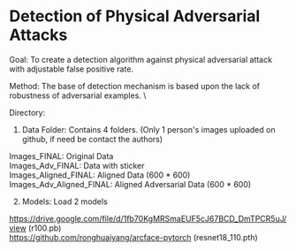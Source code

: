 # Detection of Physical Adversarial Attacks

Goal: To create a detection algorithm against physical adversarial attack with adjustable false positive rate.

Method: The base of detection mechanism is based upon the lack of robustness of adversarial examples. \\



Directory:

1. Data Folder: Contains 4 folders. (Only 1 person's images uploaded on github, if need be contact the authors)

Images_FINAL: Original Data\
Images_Adv_FINAL: Data with sticker\
Images_Aligned_FINAL: Aligned Data (600 * 600)\
Images_Adv_Aligned_FINAL: Aligned Adversarial Data (600 * 600)

2. Models: Load 2 models

https://drive.google.com/file/d/1fb70KgMRSmaEUF5cJ67BCD_DmTPCR5uJ/view (r100.pb)\
https://github.com/ronghuaiyang/arcface-pytorch (resnet18_110.pth)



